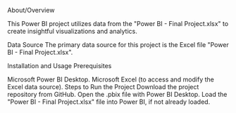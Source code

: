 About/Overview

This Power BI project utilizes data from the "Power BI - Final Project.xlsx" to create insightful visualizations and analytics.

Data Source
The primary data source for this project is the Excel file "Power BI - Final Project.xlsx".

Installation and Usage
Prerequisites

Microsoft Power BI Desktop.
Microsoft Excel (to access and modify the Excel data source).
Steps to Run the Project
Download the project repository from GitHub.
Open the .pbix file with Power BI Desktop.
Load the "Power BI - Final Project.xlsx" file into Power BI, if not already loaded.
